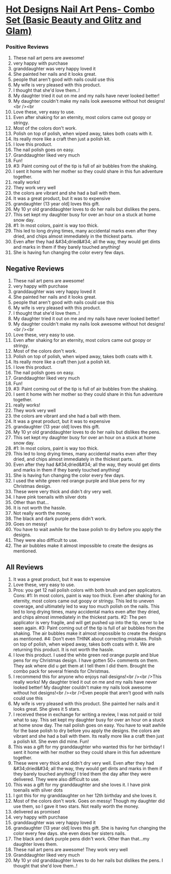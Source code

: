 # [Hot Designs Nail Art Pens- Combo Set (Basic Beauty and Glitz and Glam)](https://products.checkmycream.com/products/Hot-Designs-Nail-Art-Pens-Combo-Set-(Basic-Beauty-and-Glitz-and-Glam).html)

### Positive Reviews

<ol>
      <li>These nail art pens are awesome!</li>
      <li>very happy with purchase</li>
      <li>granddaughter was very happy loved it</li>
      <li>She painted her nails and it looks great.</li>
      <li>people that aren&#x27;t good with nails could use this</li>
      <li>My wife is very pleased with this product.</li>
      <li>I thought that she&#x27;d love them..!</li>
      <li>My daughter tried it out on me and my nails have never looked better!</li>
      <li>My daughter couldn&#x27;t make my nails look awesome without hot designs!&lt;br /&gt;&lt;br</li>
      <li>Love these, very easy to use.</li>
      <li>Even after shaking for an eternity, most colors came out goopy or stringy.  </li>
      <li>Most of the colors don&#x27;t work.</li>
      <li>Polish on top of polish, when wiped away, takes both coats with it.  </li>
      <li>Its really more like a craft then just a polish kit.</li>
      <li>I love this product.</li>
      <li>The nail polish goes on easy.</li>
      <li>Granddaughter liked very much</li>
      <li>Fun!</li>
      <li>#3: Paint coming out of the tip is full of air bubbles from the shaking.  </li>
      <li>I sent it home with her mother so they could share in this fun adventure together.</li>
      <li>really works!</li>
      <li>They work very well</li>
      <li>the colors are vibrant and she had a ball with them.</li>
      <li>It was a great product,  but it was to expensive</li>
      <li>grandaughter {13 year old] loves this gift.</li>
      <li>My 10 yr old granddaughter loves to do her nails but dislikes the pens.</li>
      <li>This set kept my daughter busy for over an hour on a stuck at home snow day.</li>
      <li>#1: In most colors, paint is way too thick.  </li>
      <li>This led to long drying times, many accidental marks even after they dried, and chips almost immediately in the thickest parts.  </li>
      <li>Even after they had &amp;#34;dried&amp;#34; all the way, they would get dints and marks in them if they barely touched anything!  </li>
      <li>She is having fun changing the color every few days.</li>
</ol>


<h2>Negative Reviews</h2>
<ol>
<li> These nail art pens are awesome!</li>
<li> very happy with purchase</li>
<li> granddaughter was very happy loved it</li>
<li> She painted her nails and it looks great.</li>
<li> people that aren&#x27;t good with nails could use this</li>
<li> My wife is very pleased with this product.</li>
<li> I thought that she&#x27;d love them..!</li>
<li> My daughter tried it out on me and my nails have never looked better!</li>
<li> My daughter couldn&#x27;t make my nails look awesome without hot designs!&lt;br /&gt;&lt;br</li>
<li> Love these, very easy to use.</li>
<li> Even after shaking for an eternity, most colors came out goopy or stringy.  </li>
<li> Most of the colors don&#x27;t work.</li>
<li> Polish on top of polish, when wiped away, takes both coats with it.  </li>
<li> Its really more like a craft then just a polish kit.</li>
<li> I love this product.</li>
<li> The nail polish goes on easy.</li>
<li> Granddaughter liked very much</li>
<li> Fun!</li>
<li> #3: Paint coming out of the tip is full of air bubbles from the shaking.  </li>
<li> I sent it home with her mother so they could share in this fun adventure together.</li>
<li> really works!</li>
<li> They work very well</li>
<li> the colors are vibrant and she had a ball with them.</li>
<li> It was a great product,  but it was to expensive</li>
<li> grandaughter {13 year old] loves this gift.</li>
<li> My 10 yr old granddaughter loves to do her nails but dislikes the pens.</li>
<li> This set kept my daughter busy for over an hour on a stuck at home snow day.</li>
<li> #1: In most colors, paint is way too thick.  </li>
<li> This led to long drying times, many accidental marks even after they dried, and chips almost immediately in the thickest parts.  </li>
<li> Even after they had &amp;#34;dried&amp;#34; all the way, they would get dints and marks in them if they barely touched anything!  </li>
<li> She is having fun changing the color every few days.</li>
<li> I used the white green red orange purple and blue pens for my Christmas design.</li>
<li> These were very thick and didn&#x27;t dry very well.  </li>
<li> I have pink toenails with silver dots</li>
<li> Other than that...</li>
<li> It is not worth the hassle.</li>
<li> Not really worth the money.</li>
<li> The black and dark purple pens didn&#x27;t work.  </li>
<li> Goes on messy!</li>
<li> You have to wait awhile for the base polish to dry before you apply the designs.</li>
<li> They were also difficult to use.</li>
<li> The air bubbles make it almost impossible to create the designs as mentioned.  </li>
</ol>

<h2>All Reviews</h2>

<ol>
    <li> It was a great product,  but it was to expensive</li>
    <li> Love these, very easy to use.</li>
    <li> Pros: you get 12 nail polish colors with both brush and pen applicators.  Cons: #1: In most colors, paint is way too thick.  Even after shaking for an eternity, most colors came out goopy or stringy.  This led to uneven coverage, and ultimately led to way too much polish on the nails.  This led to long drying times, many accidental marks even after they dried, and chips almost immediately in the thickest parts.  #2: The pen applicator is very fragile, and will get pushed up into the tip, never to be seen again.  #3: Paint coming out of the tip is full of air bubbles from the shaking.  The air bubbles make it almost impossible to create the designs as mentioned.  #4: Don&#x27;t even THINK about correcting mistakes.  Polish on top of polish, when wiped away, takes both coats with it.  We are returning this product.  It is not worth the hassle.</li>
    <li> I love this product. I used the white green red orange purple and blue pens for my Christmas design. I have gotten 50+ comments on them. They ask where did u get them at I tell them I did them. Brought the combo pack for several friends for Christmas.</li>
    <li> I recommend this for anyone who enjoys nail designs!&lt;br /&gt;&lt;br /&gt;This really works! My daughter tried it out on me and my nails have never looked better! My daughter couldn&#x27;t make my nails look awesome without hot designs!&lt;br /&gt;&lt;br /&gt;Even people that aren&#x27;t good with nails could use this</li>
    <li> My wife is very pleased with this product. She painted her nails and it looks great. She gives it 5 stars.</li>
    <li> I received these in exchange for writing a review, I was not paid or told what to say. This set kept my daughter busy for over an hour on a stuck at home snow day. The nail polish goes on easy. You have to wait awhile for the base polish to dry before you apply the designs. the colors are vibrant and she had a ball with them. Its really more like a craft then just a polish kit. She even did mine. Fun!</li>
    <li> This was a gift for my granddaughter  who wanted this for her birthday! I sent it home with her mother so they could share in this fun adventure together.</li>
    <li> These were very thick and didn&#x27;t dry very well.  Even after they had &amp;#34;dried&amp;#34; all the way, they would get dints and marks in them if they barely touched anything!  I tried them the day after they were delivered.  They were also difficult to use.</li>
    <li> This was a gift for my granddaughter and she loves it.  I have pink toenails with silver dots</li>
    <li> I got this for my granddaughter on her 12th birthday and she loves it.</li>
    <li> Most of the colors don&#x27;t work. Goes on messy! Though my daughter did use them, so I gave it two stars. Not really worth the money.</li>
    <li> delivered as promised</li>
    <li> very happy with purchase</li>
    <li> granddaughter was very happy loved it</li>
    <li> grandaughter {13 year old] loves this gift. She is having fun changing the color every few days. she even does her sisters nails.</li>
    <li> The black and dark purple pens didn&#x27;t work.  Other than that...my daughter loves them.</li>
    <li> These nail art pens are awesome! They work very well</li>
    <li> Granddaughter liked very much</li>
    <li> My 10 yr old granddaughter loves to do her nails but dislikes the pens. I thought that she&#x27;d love them..!</li>
</ol>




